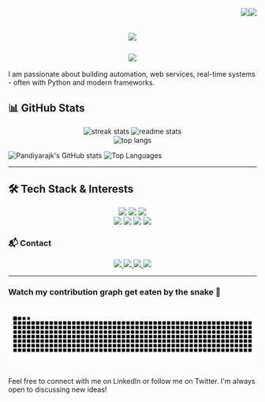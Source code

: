 

<img align="right" src="https://visitor-badge.laobi.icu/badge?page_id=Pandiyarajk.Pandiyarajk" />
<img align="right" src="https://komarev.com/ghpvc/?username=Pandiyarajk&color=blue" />

<h1 align="center">
    <img src="https://readme-typing-svg.herokuapp.com/?font=Righteous&size=35&center=true&vCenter=true&width=500&height=70&duration=4000&lines=Hi+There!+👋;+I'm+Pandiyaraj+Karuppasamy!;" />
</h1>

<p align="center">
  <img src="https://capsule-render.vercel.app/api?text=Welcome%20to%20My%20GitHub!&animation=fadeIn&type=waving&color=gradient&height=100"/>
</p>

I am passionate about building automation, web services, real-time systems - often with Python and modern frameworks. 

## 📊 GitHub Stats

<div align=center>
  <img width=390 src="https://github-readme-streak-stats-salesp07.vercel.app/?user=Pandiyarajk&count_private=true&theme=react&border_radius=10" alt="streak stats"/>
  <img width=390 src="https://github-readme-stats-salesp07.vercel.app/api?username=Pandiyarajk&count_private=true&show_icons=true&theme=react&rank_icon=github&border_radius=10" alt="readme stats" />
  <br/>
  <img width=325 align="center" src="https://github-readme-stats-salesp07.vercel.app/api/top-langs/?username=Pandiyarajk&hide=HTML&langs_count=8&layout=compact&theme=react&border_radius=10&size_weight=0.5&count_weight=0.5&exclude_repo=github-readme-stats" alt="top langs" />
</div>

![Pandiyarajk's GitHub stats](https://github-readme-stats.vercel.app/api?username=Pandiyarajk&show=prs_merged,prs_merged_percentage,discussions_started,discussions_answered&hide=stars,contribs&show_icons=true)  ![Top Languages](https://github-readme-stats.vercel.app/api/top-langs/?username=Pandiyarajk&layout=compact&hide=stars&theme=transparent)

<!--
![Activity Graph](https://github-readme-activity-graph.vercel.app/graph?username=Pandiyarajk&theme=react-dark)
-->
---

## 🛠️ Tech Stack & Interests

<div align="center"> 
<img src="https://skillicons.dev/icons?i=cs,python" />
<img src="https://skillicons.dev/icons?i=postman,flask,selenium" />
<img src="https://skillicons.dev/icons?i=jenkins,github,githubactions" />
</div>
<div align="center"> 
<img src="https://img.shields.io/badge/Behave%20(BDD)-43B02A?style=for-the-badge&logo=python&logoColor=white" />
<img src="https://img.shields.io/badge/Microsoft%20SQL%20Server-CC2927?style=for-the-badge&logo=microsoftsqlserver&logoColor=white" />
<img src="https://img.shields.io/badge/Ranorex-CC0000?style=for-the-badge&logo=ranorex&logoColor=white" />
<img src="https://img.shields.io/badge/TestComplete-1C4C96?style=for-the-badge&logo=smartbear&logoColor=white" />
</div>

### 📬 Contact
<div align="center"> <a href="mailto:pandiyarajk@live.com"> 
  <img src="https://img.shields.io/badge/Outlook-0078D4?style=for-the-badge&logo=microsoftoutlook&logoColor=white" /> 
</a> 
  
<a href="https://twitter.com/pandiyarajk" target="_blank"> 
  <img src="https://img.shields.io/badge/Twitter-1DA1F2?style=for-the-badge&logo=twitter&logoColor=white" /> 
</a> 

<a href="https://linkedin.com/in/pandiyaraj-k-49353467" target="_blank"> 
  <img src="https://img.shields.io/badge/LinkedIn-0077B5?style=for-the-badge&logo=linkedin&logoColor=white" target="_blank" /> 
</a>

<a href="https://pandiyarajk.github.io/" target="_blank"> 
  <img src="https://img.shields.io/badge/Portfolio-FF5722?style=for-the-badge&logo=todoist&logoColor=white" target="_blank" /> 
  <!-- sqlite, safari, google-chrome are other good icon options --> 
</a> 
</div>

---
### Watch my contribution graph get eaten by the snake 🐍
![snake gif](https://github.com/Pandiyarajk/Pandiyarajk/blob/output/github-snake.svg)
---
Feel free to connect with me on LinkedIn or follow me on Twitter. I'm always open to discussing new ideas!

<!--
**Pandiyarajk/Pandiyarajk** is a ✨ _special_ ✨ repository because its `README.md` (this file) appears on your GitHub profile.

Here are some ideas to get you started:

- 🔭 I’m currently working on ...
- 🌱 I’m currently learning ...
- 👯 I’m looking to collaborate on ...
- 🤔 I’m looking for help with ...
- 💬 Ask me about ...
- 📫 How to reach me: ...
- 😄 Pronouns: ...
- ⚡ Fun fact: ...
-->
